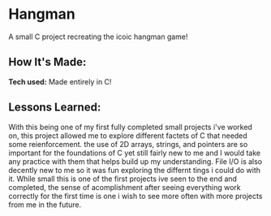 # Hangman
A small C project recreating the icoic hangman game! 

## How It's Made:

**Tech used:** Made entirely in C!

## Lessons Learned:

With this being one of my first fully completed small projects i've worked on, this project allowed me to explore different factets of C that needed some reienforcement. the use of 2D arrays, strings, and pointers are so important for the foundations of C yet still fairly new to me and I would take any practice with them that helps build up my understanding. File I/O is also decently new to me so it was fun exploring the differnt tings i could do with it. While small this is one of the first projects ive seen to the end and completed, the sense of acomplishment after seeing everything work correctly for the first time is one i wish to see more often with more projects from me in the future. 
